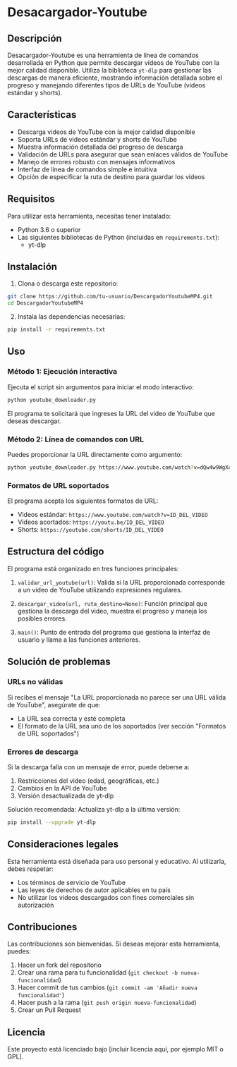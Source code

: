 # Desacargador-Youtube

## Descripción

Desacargador-Youtube es una herramienta de línea de comandos desarrollada en Python que permite descargar videos de YouTube con la mejor calidad disponible. Utiliza la biblioteca `yt-dlp` para gestionar las descargas de manera eficiente, mostrando información detallada sobre el progreso y manejando diferentes tipos de URLs de YouTube (videos estándar y shorts).

## Características

- Descarga videos de YouTube con la mejor calidad disponible
- Soporta URLs de videos estándar y shorts de YouTube
- Muestra información detallada del progreso de descarga
- Validación de URLs para asegurar que sean enlaces válidos de YouTube
- Manejo de errores robusto con mensajes informativos
- Interfaz de línea de comandos simple e intuitiva
- Opción de especificar la ruta de destino para guardar los videos

## Requisitos

Para utilizar esta herramienta, necesitas tener instalado:

- Python 3.6 o superior
- Las siguientes bibliotecas de Python (incluidas en `requirements.txt`):
  - yt-dlp

## Instalación

1. Clona o descarga este repositorio:

```bash
git clone https://github.com/tu-usuario/DescargadorYoutubeMP4.git
cd DescargadorYoutubeMP4
```

2. Instala las dependencias necesarias:

```bash
pip install -r requirements.txt
```

## Uso

### Método 1: Ejecución interactiva

Ejecuta el script sin argumentos para iniciar el modo interactivo:

```bash
python youtube_downloader.py
```

El programa te solicitará que ingreses la URL del video de YouTube que deseas descargar.

### Método 2: Línea de comandos con URL

Puedes proporcionar la URL directamente como argumento:

```bash
python youtube_downloader.py https://www.youtube.com/watch?v=dQw4w9WgXcQ
```

### Formatos de URL soportados

El programa acepta los siguientes formatos de URL:

- Videos estándar: `https://www.youtube.com/watch?v=ID_DEL_VIDEO`
- Videos acortados: `https://youtu.be/ID_DEL_VIDEO`
- Shorts: `https://youtube.com/shorts/ID_DEL_VIDEO`

## Estructura del código

El programa está organizado en tres funciones principales:

1. `validar_url_youtube(url)`: Valida si la URL proporcionada corresponde a un video de YouTube utilizando expresiones regulares.

2. `descargar_video(url, ruta_destino=None)`: Función principal que gestiona la descarga del video, muestra el progreso y maneja los posibles errores.

3. `main()`: Punto de entrada del programa que gestiona la interfaz de usuario y llama a las funciones anteriores.

## Solución de problemas

### URLs no válidas

Si recibes el mensaje "La URL proporcionada no parece ser una URL válida de YouTube", asegúrate de que:

- La URL sea correcta y esté completa
- El formato de la URL sea uno de los soportados (ver sección "Formatos de URL soportados")

### Errores de descarga

Si la descarga falla con un mensaje de error, puede deberse a:

1. Restricciones del video (edad, geográficas, etc.)
2. Cambios en la API de YouTube
3. Versión desactualizada de yt-dlp

Solución recomendada: Actualiza yt-dlp a la última versión:

```bash
pip install --upgrade yt-dlp
```

## Consideraciones legales

Esta herramienta está diseñada para uso personal y educativo. Al utilizarla, debes respetar:

- Los términos de servicio de YouTube
- Las leyes de derechos de autor aplicables en tu país
- No utilizar los videos descargados con fines comerciales sin autorización

## Contribuciones

Las contribuciones son bienvenidas. Si deseas mejorar esta herramienta, puedes:

1. Hacer un fork del repositorio
2. Crear una rama para tu funcionalidad (`git checkout -b nueva-funcionalidad`)
3. Hacer commit de tus cambios (`git commit -am 'Añadir nueva funcionalidad'`)
4. Hacer push a la rama (`git push origin nueva-funcionalidad`)
5. Crear un Pull Request

## Licencia

Este proyecto está licenciado bajo [incluir licencia aquí, por ejemplo MIT o GPL].
